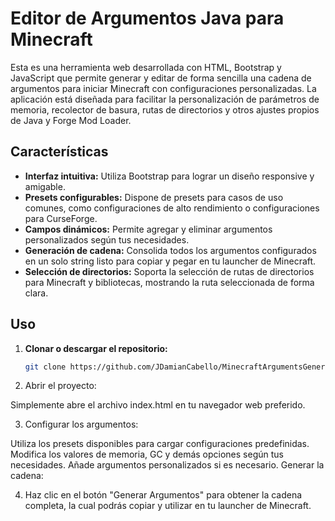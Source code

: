# Editor de Argumentos Java para Minecraft

Esta es una herramienta web desarrollada con HTML, Bootstrap y JavaScript que permite generar y editar de forma sencilla una cadena de argumentos para iniciar Minecraft con configuraciones personalizadas. La aplicación está diseñada para facilitar la personalización de parámetros de memoria, recolector de basura, rutas de directorios y otros ajustes propios de Java y Forge Mod Loader.

## Características

- **Interfaz intuitiva:** Utiliza Bootstrap para lograr un diseño responsive y amigable.
- **Presets configurables:** Dispone de presets para casos de uso comunes, como configuraciones de alto rendimiento o configuraciones para CurseForge.
- **Campos dinámicos:** Permite agregar y eliminar argumentos personalizados según tus necesidades.
- **Generación de cadena:** Consolida todos los argumentos configurados en un solo string listo para copiar y pegar en tu launcher de Minecraft.
- **Selección de directorios:** Soporta la selección de rutas de directorios para Minecraft y bibliotecas, mostrando la ruta seleccionada de forma clara.

## Uso

1. **Clonar o descargar el repositorio:**

   ```bash
   git clone https://github.com/JDamianCabello/MinecraftArgumentsGenerator.git

2. Abrir el proyecto:

Simplemente abre el archivo index.html en tu navegador web preferido.

3. Configurar los argumentos:

Utiliza los presets disponibles para cargar configuraciones predefinidas.
Modifica los valores de memoria, GC y demás opciones según tus necesidades.
Añade argumentos personalizados si es necesario.
Generar la cadena:

4. Haz clic en el botón "Generar Argumentos" para obtener la cadena completa, la cual podrás copiar y utilizar en tu launcher de Minecraft.
